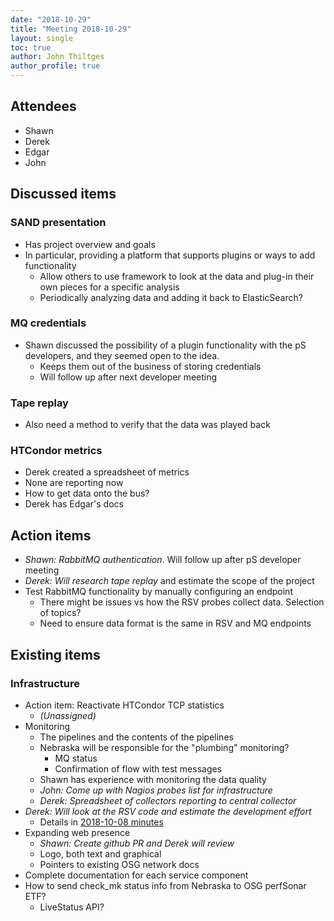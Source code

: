 ```yaml
---
date: "2018-10-29"
title: "Meeting 2018-10-29"
layout: single
toc: true
author: John Thiltges
author_profile: true
---
```


Attendees
---------
- Shawn
- Derek
- Edgar
- John

Discussed items
---------------
### SAND presentation
- Has project overview and goals
- In particular, providing a platform that supports plugins or ways to add
  functionality
    - Allow others to use framework to look at the data
      and plug-in their own pieces for a specific analysis
    - Periodically analyzing data and adding it back to ElasticSearch?

### MQ credentials
- Shawn discussed the possibility of a plugin functionality with the pS
  developers, and they seemed open to the idea.
    - Keeps them out of the business of storing credentials
    - Will follow up after next developer meeting

### Tape replay
- Also need a method to verify that the data was played back

### HTCondor metrics
- Derek created a spreadsheet of metrics
- None are reporting now
- How to get data onto the bus?
- Derek has Edgar's docs

Action items
------------
- *Shawn: RabbitMQ authentication*. Will follow up after pS developer meeting
- *Derek: Will research tape replay* and estimate the scope of the project
- Test RabbitMQ functionality by manually configuring an endpoint
    - There might be issues vs how the RSV probes collect data.
      Selection of topics?
    - Need to ensure data format is the same in RSV and MQ endpoints

Existing items
---------------

### Infrastructure
- Action item: Reactivate HTCondor TCP statistics
    - *(Unassigned)*
- Monitoring
    - The pipelines and the contents of the pipelines
    - Nebraska will be responsible for the "plumbing" monitoring?
        - MQ status
        - Confirmation of flow with test messages
    - Shawn has experience with monitoring the data quality
    - *John: Come up with Nagios probes list for infrastructure*
    - *Derek: Spreadsheet of collectors reporting to central collector*
- *Derek: Will look at the RSV code and estimate the development effort*
    - Details in [2018-10-08 minutes](/meetings/20181008)
- Expanding web presence
  - *Shawn: Create github PR and Derek will review*
  - Logo, both text and graphical
  - Pointers to existing OSG network docs
- Complete documentation for each service component
- How to send check_mk status info from Nebraska to OSG perfSonar ETF?
    - LiveStatus API?
